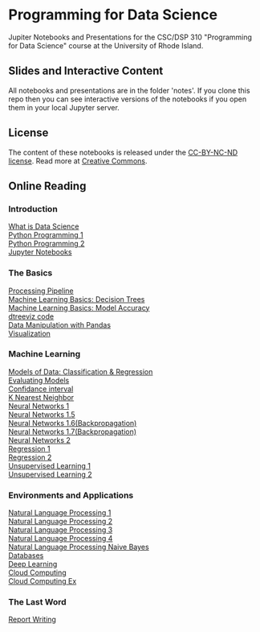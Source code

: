 # Programming for Data Science

Jupiter Notebooks and Presentations for the CSC/DSP 310 "Programming for Data Science" course at the University of Rhode Island.

## Slides and Interactive Content
All notebooks and presentations are in the folder 'notes'.
If you clone this repo then you can see interactive versions of the notebooks if you open them in your local Jupyter server.

## License
The content of these notebooks is released under the [CC-BY-NC-ND license](https://creativecommons.org/licenses/by-sa/4.0/). Read more at [Creative Commons](https://creativecommons.org).

## Online Reading

### Introduction

[What is Data Science](https://github.com/IndraniMandal/ds/blob/master/notes/01-What-is-Data-Science.pdf)<br>
[Python Programming 1](https://github.com/IndraniMandal/CSC310-S20/blob/master/notes/02-python-programming-1.pdf)<br>
[Python Programming 2](https://github.com/IndraniMandal/CSC310-S20/blob/master/notes/03-python-programming-2.pdf)<br>
[Jupyter Notebooks](https://github.com/IndraniMandal/CSC310-S20/blob/master/notes/04-notebooks.pdf)<br>

### The Basics
[Processing Pipeline](https://github.com/IndraniMandal/CSC310-S20/blob/master/notes/05-processing-pipeline.ipynb)<br>
[Machine Learning Basics: Decision Trees](https://github.com/IndraniMandal/CSC310-S20/blob/master/notes/06-machine-learning-basics-1.pdf)<br>
[Machine Learning Basics: Model Accuracy](https://github.com/IndraniMandal/CSC310-S20/blob/master/notes/07-machine-learning-basics-2.ipynb)<br>
[dtreeviz code](https://github.com/IndraniMandal/CSC310-S20/blob/master/notes/07-Machine-learning-2-%20dtreeviz.ipynb.ipynb)<br>
[Data Manipulation with Pandas](https://github.com/IndraniMandal/CSC310-S20/blob/master/notes/08-data-manipulation-pandas.ipynb)<br>
[Visualization](https://github.com/IndraniMandal/CSC310-S20/blob/master/notes/09-visualization.ipynb)<br>

### Machine Learning
[Models of Data: Classification & Regression](https://github.com/IndraniMandal/CSC310-S20/blob/master/notes/10-models.ipynb)<br>
[Evaluating Models](https://github.com/IndraniMandal/CSC310-S20/blob/master/notes/11-models-2.ipynb)<br>
[Confidance interval](https://github.com/IndraniMandal/CSC310-S20/blob/master/notes/12_models_3.5.ipynb)<br>
[K Nearest Neighbor](https://github.com/IndraniMandal/CSC310-S20/blob/master/13_KNN.ipynb)<br>
[Neural Networks 1](https://github.com/lutzhamel/ds/blob/master/notes/14-ANN.pdf)<br>
[Neural Networks 1.5](https://www.slideshare.net/IndraniMandal1/clipboards/neural-networks)<br>
[Neural Networks 1.6(Backpropagation)](https://www.slideshare.net/Simplilearn/backpropagation-and-gradient-descent-in-neural-networks-neural-network-tutorial-simplilearn?qid=d1cb16b5-17ac-4c2c-b393-27a95da2df2e&v=&b=&from_search=2)<br>
[Neural Networks 1.7(Backpropagation)](https://hmkcode.com/ai/backpropagation-step-by-step/)<br>
[Neural Networks 2](https://nbviewer.jupyter.org/github/lutzhamel/ds/blob/master/notes/15-ANN-2.ipynb)<br>
[Regression 1](https://github.com/IndraniMandal/CSC310-S20/blob/master/notes/16-regression.pdf)<br>
[Regression 2](https://nbviewer.jupyter.org/github/lutzhamel/ds/blob/master/notes/16a-regression.ipynb)<br>
[Unsupervised Learning 1](https://github.com/IndraniMandal/CSC310-S20/blob/master/notes/17-unsupervised-learning.pdf)<br>
[Unsupervised Learning 2](https://github.com/IndraniMandal/CSC310-S20/blob/master/notes/17a-unsupervised-learning.ipynb)<br>

### Environments and Applications
[Natural Language Processing 1](https://nbviewer.jupyter.org/github/lutzhamel/ds/blob/master/notes/18a-NLP.ipynb)<br>
[Natural Language Processing 2](https://github.com/IndraniMandal/CSC310-S20/blob/master/notes/19-NLP-2.pdf)<br>
[Natural Language Processing 3](https://github.com/IndraniMandal/CSC310-S20/blob/master/notes/19a-NLP-2.ipynb)<br>
[Natural Language Processing 4](https://towardsdatascience.com/introduction-to-clinical-natural-language-processing-predicting-hospital-readmission-with-1736d52bc709)<br>
[Natural Language Processing Naive Bayes](https://www.slideshare.net/IndraniMandal1/clipboards/naive-bayes)<br>
[Databases](https://nbviewer.jupyter.org/github/lutzhamel/ds/blob/master/notes/20-databases.ipynb)<br>
[Deep Learning](https://nbviewer.jupyter.org/github/lutzhamel/ds/blob/master/notes/22-deep-learning.ipynb)<br>
[Cloud Computing](https://github.com/IndraniMandal/CSC310-S20/blob/master/notes/23-cloud-computing.ipynb)<br>
[Cloud Computing Ex](https://nbviewer.jupyter.org/github/lutzhamel/ds/blob/master/notes/23-cloud-computing.ipynb)<br>

### The Last Word
[Report Writing](https://nbviewer.jupyter.org/github/lutzhamel/ds/blob/master/notes/21-report-writing.ipynb)<br>
